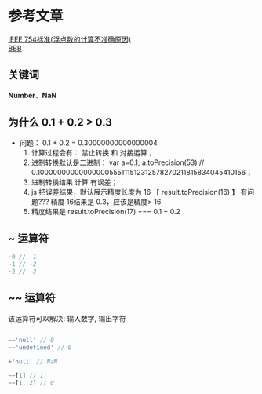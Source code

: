 # 参考文章
[IEEE 754标准(浮点数的计算不准确原因)](https://www.jianshu.com/p/7c636d8f18d5)  
[BBB](www)  

## 关键词
**Number**、**NaN**



## 为什么 0.1 + 0.2 > 0.3 
 - 问题： 0.1 + 0.2 = 0.30000000000000004
    1. 计算过程会有： 禁止转换 和 对接运算；
    2. 进制转换默认是二进制：  var a=0.1; a.toPrecision(53) // 0.10000000000000000555111512312578270211815834045410156；
    3. 进制转换结果 计算 有误差；
    4. js 把误差结果，默认展示精度长度为 16 【 result.toPrecision(16) 】 有问题??? 精度 16结果是 0.3，应该是精度> 16
    5. 精度结果是 result.toPrecision(17)  === 0.1 + 0.2 


## ~ 运算符
```js
~0 // -1
~1 // -2
~2 // -3

```


## ~~ 运算符
该运算符可以解决: 输入数字, 输出字符

```js

~~'null' // 0
~~'undefined' // 0

+'null' // NaN

~~[1] // 1
~~[1, 2] // 0
```